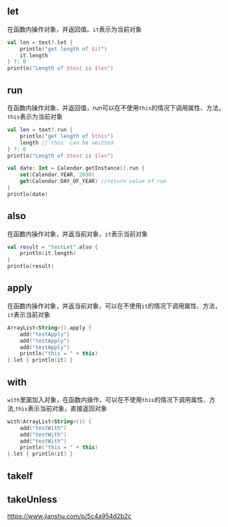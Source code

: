 ## let
在函数内操作对象，并返回值。`it`表示为当前对象
```kotlin
val len = text?.let {
    println("get length of $it")
    it.length
} ?: 0
println("Length of $text is $len")
```
## run
在函数内操作对象，并返回值，run可以在不使用`this`的情况下调用属性、方法，`this`表示为当前对象
```kotlin
val len = text?.run {
    println("get length of $this")
    length //`this` can be omitted
} ?: 0
println("Length of $text is $len")
```

```kotlin
val date: Int = Calendar.getInstance().run {
    set(Calendar.YEAR, 2030)
    get(Calendar.DAY_OF_YEAR) //return value of run
}
println(date)
```
## also
在函数内操作对象，并返当前对象，`it`表示当前对象
```kotlin
val result = "testLet".also {            
    println(it.length)
}
println(result)
```

## apply
在函数内操作对象，并返当前对象，可以在不使用`it`的情况下调用属性、方法，`it`表示当前对象
```kotlin 
ArrayList<String>().apply {
    add("testApply")
    add("testApply")
    add("testApply")
    println("this = " + this)
}.let { println(it) }
```
## with
`with`里面加入对象，在函数内操作，可以在不使用`this`的情况下调用属性、方法,`this`表示当前对象，直接返回对象
```kotlin
with(ArrayList<String>()) {
    add("testWith")
    add("testWith")
    add("testWith")
    println("this = " + this)
}.let { println(it) }
```
## takeIf

## takeUnless

https://www.jianshu.com/p/5c4a954d2b2c
